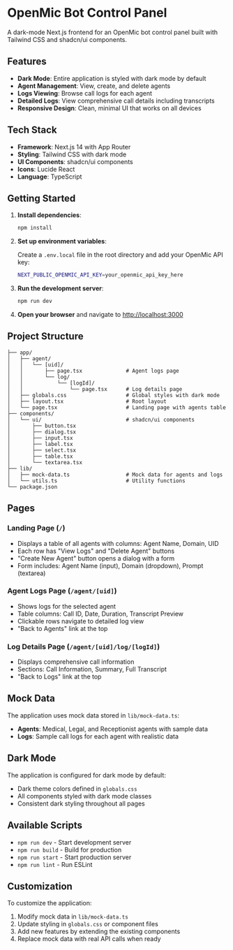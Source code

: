 # OpenMic Bot Control Panel

A dark-mode Next.js frontend for an OpenMic bot control panel built with Tailwind CSS and shadcn/ui components.

## Features

- **Dark Mode**: Entire application is styled with dark mode by default
- **Agent Management**: View, create, and delete agents
- **Logs Viewing**: Browse call logs for each agent
- **Detailed Logs**: View comprehensive call details including transcripts
- **Responsive Design**: Clean, minimal UI that works on all devices

## Tech Stack

- **Framework**: Next.js 14 with App Router
- **Styling**: Tailwind CSS with dark mode
- **UI Components**: shadcn/ui components
- **Icons**: Lucide React
- **Language**: TypeScript

## Getting Started

1. **Install dependencies**:

   ```bash
   npm install
   ```

2. **Set up environment variables**:

   Create a `.env.local` file in the root directory and add your OpenMic API key:

   ```bash
   NEXT_PUBLIC_OPENMIC_API_KEY=your_openmic_api_key_here
   ```

3. **Run the development server**:

   ```bash
   npm run dev
   ```

4. **Open your browser** and navigate to [http://localhost:3000](http://localhost:3000)

## Project Structure

```
├── app/
│   ├── agent/
│   │   └── [uid]/
│   │       ├── page.tsx              # Agent logs page
│   │       └── log/
│   │           └── [logId]/
│   │               └── page.tsx      # Log details page
│   ├── globals.css                   # Global styles with dark mode
│   ├── layout.tsx                    # Root layout
│   └── page.tsx                      # Landing page with agents table
├── components/
│   └── ui/                           # shadcn/ui components
│       ├── button.tsx
│       ├── dialog.tsx
│       ├── input.tsx
│       ├── label.tsx
│       ├── select.tsx
│       ├── table.tsx
│       └── textarea.tsx
├── lib/
│   ├── mock-data.ts                  # Mock data for agents and logs
│   └── utils.ts                      # Utility functions
└── package.json
```

## Pages

### Landing Page (`/`)

- Displays a table of all agents with columns: Agent Name, Domain, UID
- Each row has "View Logs" and "Delete Agent" buttons
- "Create New Agent" button opens a dialog with a form
- Form includes: Agent Name (input), Domain (dropdown), Prompt (textarea)

### Agent Logs Page (`/agent/[uid]`)

- Shows logs for the selected agent
- Table columns: Call ID, Date, Duration, Transcript Preview
- Clickable rows navigate to detailed log view
- "Back to Agents" link at the top

### Log Details Page (`/agent/[uid]/log/[logId]`)

- Displays comprehensive call information
- Sections: Call Information, Summary, Full Transcript
- "Back to Logs" link at the top

## Mock Data

The application uses mock data stored in `lib/mock-data.ts`:

- **Agents**: Medical, Legal, and Receptionist agents with sample data
- **Logs**: Sample call logs for each agent with realistic data

## Dark Mode

The application is configured for dark mode by default:

- Dark theme colors defined in `globals.css`
- All components styled with dark mode classes
- Consistent dark styling throughout all pages

## Available Scripts

- `npm run dev` - Start development server
- `npm run build` - Build for production
- `npm run start` - Start production server
- `npm run lint` - Run ESLint

## Customization

To customize the application:

1. Modify mock data in `lib/mock-data.ts`
2. Update styling in `globals.css` or component files
3. Add new features by extending the existing components
4. Replace mock data with real API calls when ready
